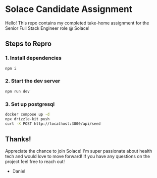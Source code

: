 # Solace Candidate Assignment

Hello! This repo contains my completed take-home assignment for the Senior Full Stack Engineer role @ Solace!

## Steps to Repro

### 1. Install dependencies

```bash
npm i
```

### 2. Start the dev server
```bash
npm run dev
```

### 3. Set up postgresql

```bash
docker compose up -d
npx drizzle-kit push
curl -X POST http://localhost:3000/api/seed
```

## Thanks!

Appreciate the chance to join Solace! I'm super passionate about health tech and would love to move forward! If you have any questions on the project feel free to reach out!

- Daniel
